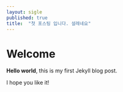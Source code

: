 ```yaml
---
layout: sigle
published: true
title:  "첫 포스팅 입니다. 설레네요"
---
```


# Welcome

**Hello world**, this is my first Jekyll blog post.

I hope you like it!

